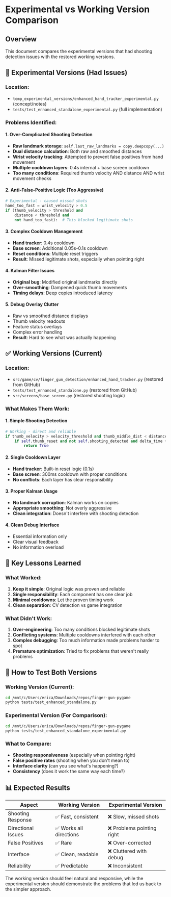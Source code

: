 # Experimental vs Working Version Comparison

## Overview
This document compares the experimental versions that had shooting detection issues with the restored working versions.

## 🔴 Experimental Versions (Had Issues)

### Location:
- `temp_experimental_versions/enhanced_hand_tracker_experimental.py` (concept/notes)
- `tests/test_enhanced_standalone_experimental.py` (full implementation)

### Problems Identified:

#### 1. **Over-Complicated Shooting Detection**
- **Raw landmark storage**: `self.last_raw_landmarks = copy.deepcopy(...)`
- **Dual distance calculation**: Both raw and smoothed distances
- **Wrist velocity tracking**: Attempted to prevent false positives from hand movement
- **Multiple cooldown layers**: 0.4s internal + base screen cooldown
- **Too many conditions**: Required thumb velocity AND distance AND wrist movement checks

#### 2. **Anti-False-Positive Logic (Too Aggressive)**
```python
# Experimental - caused missed shots
hand_too_fast = wrist_velocity > 0.5
if (thumb_velocity > threshold and 
    distance < threshold and 
    not hand_too_fast):  # This blocked legitimate shots
```

#### 3. **Complex Cooldown Management**
- **Hand tracker**: 0.4s cooldown
- **Base screen**: Additional 0.05s-0.1s cooldown  
- **Reset conditions**: Multiple reset triggers
- **Result**: Missed legitimate shots, especially when pointing right

#### 4. **Kalman Filter Issues**
- **Original bug**: Modified original landmarks directly
- **Over-smoothing**: Dampened quick thumb movements
- **Timing delays**: Deep copies introduced latency

#### 5. **Debug Overlay Clutter**
- Raw vs smoothed distance displays
- Thumb velocity readouts
- Feature status overlays
- Complex error handling
- **Result**: Hard to see what was actually happening

## ✅ Working Versions (Current)

### Location:
- `src/game/cv/finger_gun_detection/enhanced_hand_tracker.py` (restored from GitHub)
- `tests/test_enhanced_standalone.py` (restored from GitHub)
- `src/screens/base_screen.py` (restored shooting logic)

### What Makes Them Work:

#### 1. **Simple Shooting Detection**
```python
# Working - direct and reliable
if thumb_velocity > velocity_threshold and thumb_middle_dist < distance_threshold:
    if self.thumb_reset and not self.shooting_detected and delta_time > 0.02:
        return True
```

#### 2. **Single Cooldown Layer**
- **Hand tracker**: Built-in reset logic (0.1s)
- **Base screen**: 300ms cooldown with proper conditions
- **No conflicts**: Each layer has clear responsibility

#### 3. **Proper Kalman Usage**
- **No landmark corruption**: Kalman works on copies
- **Appropriate smoothing**: Not overly aggressive
- **Clean integration**: Doesn't interfere with shooting detection

#### 4. **Clean Debug Interface**
- Essential information only
- Clear visual feedback
- No information overload

## 🎯 Key Lessons Learned

### What Worked:
1. **Keep it simple**: Original logic was proven and reliable
2. **Single responsibility**: Each component has one clear job
3. **Minimal cooldowns**: Let the proven timing work
4. **Clean separation**: CV detection vs game integration

### What Didn't Work:
1. **Over-engineering**: Too many conditions blocked legitimate shots
2. **Conflicting systems**: Multiple cooldowns interfered with each other
3. **Complex debugging**: Too much information made problems harder to spot
4. **Premature optimization**: Tried to fix problems that weren't really problems

## 🧪 How to Test Both Versions

### Working Version (Current):
```bash
cd /mnt/c/Users/erica/Downloads/repos/finger-gun-pygame
python tests/test_enhanced_standalone.py
```

### Experimental Version (For Comparison):
```bash
cd /mnt/c/Users/erica/Downloads/repos/finger-gun-pygame  
python tests/test_enhanced_standalone_experimental.py
```

### What to Compare:
- **Shooting responsiveness** (especially when pointing right)
- **False positive rates** (shooting when you don't mean to)
- **Interface clarity** (can you see what's happening?)
- **Consistency** (does it work the same way each time?)

## 📊 Expected Results

| Aspect | Working Version | Experimental Version |
|--------|----------------|---------------------|
| Shooting Response | ✅ Fast, consistent | ❌ Slow, missed shots |
| Directional Issues | ✅ Works all directions | ❌ Problems pointing right |
| False Positives | ✅ Rare | ❌ Over-corrected |
| Interface | ✅ Clean, readable | ❌ Cluttered with debug |
| Reliability | ✅ Predictable | ❌ Inconsistent |

The working version should feel natural and responsive, while the experimental version should demonstrate the problems that led us back to the simpler approach.
